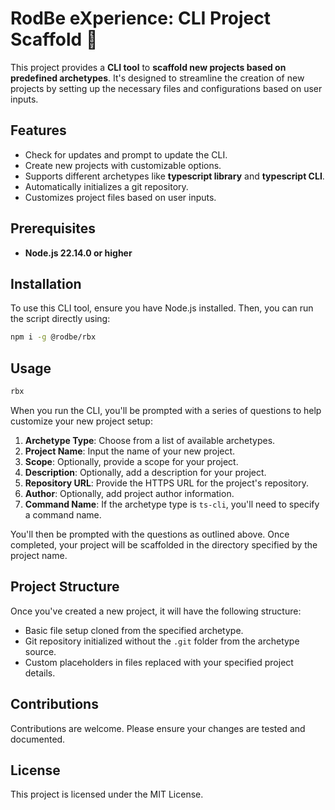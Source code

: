 # RodBe eXperience: CLI Project Scaffold 🚀

This project provides a **CLI tool** to **scaffold new projects based on predefined archetypes**. It's designed to streamline the creation of new projects by setting up the necessary files and configurations based on user inputs.

## Features

- Check for updates and prompt to update the CLI.
- Create new projects with customizable options.
- Supports different archetypes like **typescript library** and **typescript CLI**.
- Automatically initializes a git repository.
- Customizes project files based on user inputs.

## Prerequisites

- **Node.js 22.14.0 or higher**

## Installation

To use this CLI tool, ensure you have Node.js installed. Then, you can run the script directly using:

```sh
npm i -g @rodbe/rbx
```

## Usage

```sh
rbx
```

When you run the CLI, you'll be prompted with a series of questions to help customize your new project setup:

1. **Archetype Type**: Choose from a list of available archetypes.
2. **Project Name**: Input the name of your new project.
3. **Scope**: Optionally, provide a scope for your project.
4. **Description**: Optionally, add a description for your project.
5. **Repository URL**: Provide the HTTPS URL for the project's repository.
6. **Author**: Optionally, add project author information.
7. **Command Name**: If the archetype type is `ts-cli`, you'll need to specify a command name.


You'll then be prompted with the questions as outlined above. Once completed, your project will be scaffolded in the directory specified by the project name.

## Project Structure

Once you've created a new project, it will have the following structure:

- Basic file setup cloned from the specified archetype.
- Git repository initialized without the `.git` folder from the archetype source.
- Custom placeholders in files replaced with your specified project details.

## Contributions

Contributions are welcome. Please ensure your changes are tested and documented.

## License

This project is licensed under the MIT License.